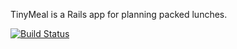 TinyMeal is a Rails app for planning packed lunches.

[![Build Status](https://travis-ci.org/graybill/tinymealplans.png)](https://travis-ci.org/graybill/tinymealplans)
